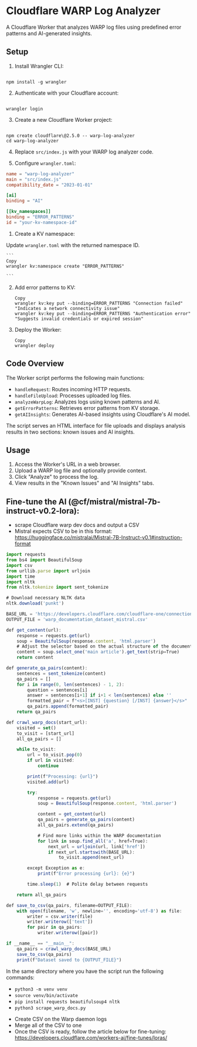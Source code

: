 
# Cloudflare WARP Log Analyzer

A Cloudflare Worker that analyzes WARP log files using predefined error patterns and AI-generated insights.

## Setup

1. Install Wrangler CLI:

```

npm install -g wrangler

```

2. Authenticate with your Cloudflare account:

```

wrangler login

```

3. Create a new Cloudflare Worker project:

```

npm create cloudflare\@2.5.0 -- warp-log-analyzer
cd warp-log-analyzer

```

4. Replace `src/index.js` with your WARP log analyzer code.

5. Configure `wrangler.toml`:
```toml
name = "warp-log-analyzer"
main = "src/index.js"
compatibility_date = "2023-01-01"

[ai]
binding = "AI"

[[kv_namespaces]]
binding = "ERROR_PATTERNS"
id = "your-kv-namespace-id"

```

1. Create a KV namespace:

Update `wrangler.toml` with the returned namespace ID.
    
    ```
    Copy
    wrangler kv:namespace create "ERROR_PATTERNS"
    
    ```
    
2. Add error patterns to KV:
    
    ```
    Copy
    wrangler kv:key put --binding=ERROR_PATTERNS "Connection failed" "Indicates a network connectivity issue"
    wrangler kv:key put --binding=ERROR_PATTERNS "Authentication error" "Suggests invalid credentials or expired session"
    
    ```
    
3. Deploy the Worker:
    
    ```
    Copy
    wrangler deploy
    
    ```
    

## Code Overview

The Worker script performs the following main functions:

- `handleRequest`: Routes incoming HTTP requests.
- `handleFileUpload`: Processes uploaded log files.
- `analyzeWarpLog`: Analyzes logs using known patterns and AI.
- `getErrorPatterns`: Retrieves error patterns from KV storage.
- `getAIInsights`: Generates AI-based insights using Cloudflare's AI model.

The script serves an HTML interface for file uploads and displays analysis results in two sections: known issues and AI insights.

## Usage

1. Access the Worker's URL in a web browser.
2. Upload a WARP log file and optionally provide context.
3. Click "Analyze" to process the log.
4. View results in the "Known Issues" and "AI Insights" tabs.

## Fine-tune the AI (@cf/mistral/mistral-7b-instruct-v0.2-lora):

- scrape Cloudflare warp dev docs and output a CSV
- Mistral expects CSV to be in this format: https://huggingface.co/mistralai/Mistral-7B-Instruct-v0.1#instruction-format

```jsx
import requests
from bs4 import BeautifulSoup
import csv
from urllib.parse import urljoin
import time
import nltk
from nltk.tokenize import sent_tokenize

# Download necessary NLTK data
nltk.download('punkt')

BASE_URL = 'https://developers.cloudflare.com/cloudflare-one/connections/connect-devices/warp/'
OUTPUT_FILE = 'warp_documentation_dataset_mistral.csv'

def get_content(url):
    response = requests.get(url)
    soup = BeautifulSoup(response.content, 'html.parser')
    # Adjust the selector based on the actual structure of the documentation pages
    content = soup.select_one('main article').get_text(strip=True)
    return content

def generate_qa_pairs(content):
    sentences = sent_tokenize(content)
    qa_pairs = []
    for i in range(0, len(sentences) - 1, 2):
        question = sentences[i]
        answer = sentences[i+1] if i+1 < len(sentences) else ''
        formatted_pair = f"<s>[INST] {question} [/INST] {answer}</s>"
        qa_pairs.append(formatted_pair)
    return qa_pairs

def crawl_warp_docs(start_url):
    visited = set()
    to_visit = [start_url]
    all_qa_pairs = []

    while to_visit:
        url = to_visit.pop(0)
        if url in visited:
            continue

        print(f"Processing: {url}")
        visited.add(url)

        try:
            response = requests.get(url)
            soup = BeautifulSoup(response.content, 'html.parser')

            content = get_content(url)
            qa_pairs = generate_qa_pairs(content)
            all_qa_pairs.extend(qa_pairs)

            # Find more links within the WARP documentation
            for link in soup.find_all('a', href=True):
                next_url = urljoin(url, link['href'])
                if next_url.startswith(BASE_URL):
                    to_visit.append(next_url)

        except Exception as e:
            print(f"Error processing {url}: {e}")

        time.sleep(1)  # Polite delay between requests

    return all_qa_pairs

def save_to_csv(qa_pairs, filename=OUTPUT_FILE):
    with open(filename, 'w', newline='', encoding='utf-8') as file:
        writer = csv.writer(file)
        writer.writerow(['text'])
        for pair in qa_pairs:
            writer.writerow([pair])

if __name__ == "__main__":
    qa_pairs = crawl_warp_docs(BASE_URL)
    save_to_csv(qa_pairs)
    print(f"Dataset saved to {OUTPUT_FILE}")
```

In the same directory where you have the script run the following commands:
* `python3 -m venv venv `
* `source venv/bin/activate`
* `pip install requests beautifulsoup4 nltk`
* `python3 scrape_warp_docs.py`


- Create CSV on the Warp daemon logs
- Merge all of the CSV to one
- Once the CSV is ready, follow the article below for fine-tuning:
https://developers.cloudflare.com/workers-ai/fine-tunes/loras/

